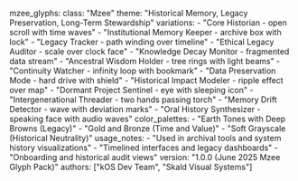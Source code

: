 mzee_glyphs:
  class: "Mzee"
  theme: "Historical Memory, Legacy Preservation, Long-Term Stewardship"
  variations:
    - "Core Historian - open scroll with time waves"
    - "Institutional Memory Keeper - archive box with lock"
    - "Legacy Tracker - path winding over timeline"
    - "Ethical Legacy Auditor - scale over clock face"
    - "Knowledge Decay Monitor - fragmented data stream"
    - "Ancestral Wisdom Holder - tree rings with light beams"
    - "Continuity Watcher - infinity loop with bookmark"
    - "Data Preservation Mode - hard drive with shield"
    - "Historical Impact Modeler - ripple effect over map"
    - "Dormant Project Sentinel - eye with sleeping icon"
    - "Intergenerational Threader - two hands passing torch"
    - "Memory Drift Detector - wave with deviation marks"
    - "Oral History Synthesizer - speaking face with audio waves"
  color_palettes:
    - "Earth Tones with Deep Browns (Legacy)"
    - "Gold and Bronze (Time and Value)"
    - "Soft Grayscale (Historical Neutrality)"
  usage_notes:
    - "Used in archival tools and system history visualizations"
    - "Timelined interfaces and legacy dashboards"
    - "Onboarding and historical audit views"
  version: "1.0.0 (June 2025 Mzee Glyph Pack)"
  authors: ["kOS Dev Team", "Skald Visual Systems"]

